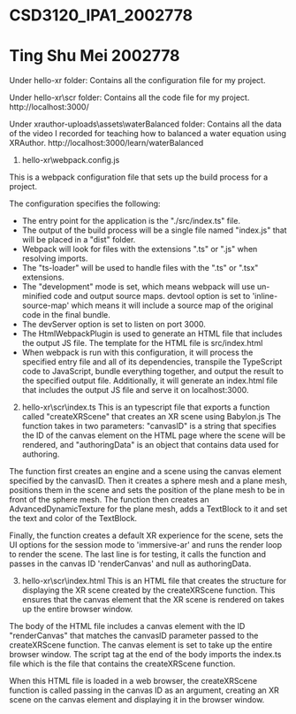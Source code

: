 # CSD3120_IPA1_2002778
# Ting Shu Mei 2002778

Under hello-xr folder:
Contains all the configuration file for my project. 

Under hello-xr\scr folder:
Contains all the code file for my project.
http://localhost:3000/

Under xrauthor-uploads\assets\waterBalanced folder:
Contains all the data of the video I recorded for teaching how to balanced a water equation using XRAuthor.
http://localhost:3000/learn/waterBalanced


1. hello-xr\webpack.config.js

This is a webpack configuration file that sets up the build process for a project.

The configuration specifies the following:
- The entry point for the application is the "./src/index.ts" file.
- The output of the build process will be a single file named "index.js" that will be placed in a "dist" folder.
- Webpack will look for files with the extensions ".ts" or ".js" when resolving imports.
- The "ts-loader" will be used to handle files with the ".ts" or ".tsx" extensions.
- The "development" mode is set, which means webpack will use un-minified code and output source maps.
devtool option is set to 'inline-source-map' which means it will include a source map of the original code in the final bundle.
- The devServer option is set to listen on port 3000.
- The HtmlWebpackPlugin is used to generate an HTML file that includes the output JS file. The template for the HTML file is src/index.html
- When webpack is run with this configuration, it will process the specified entry file and all of its dependencies, transpile the TypeScript code to JavaScript, bundle everything together, and output the result to the specified output file. Additionally, it will generate an index.html file that includes the output JS file and serve it on localhost:3000.


2. hello-xr\scr\index.ts
This is an typescript file that exports a function called "createXRScene" that creates an XR scene using Babylon.js
The function takes in two parameters: "canvasID" is a string that specifies the ID of the canvas element on the HTML page where the scene will be rendered, and "authoringData" is an object that contains data used for authoring.

The function first creates an engine and a scene using the canvas element specified by the canvasID. 
Then it creates a sphere mesh and a plane mesh, positions them in the scene and sets the position of the 
plane mesh to be in front of the sphere mesh. The function then creates an AdvancedDynamicTexture for the plane mesh, adds a TextBlock to it and set the text and color of the TextBlock.

Finally, the function creates a default XR experience for the scene, sets the UI options for the session mode to 'immersive-ar' and runs the render loop to render the scene. The last line is for testing, it calls the function and passes in the canvas ID 'renderCanvas' and null as authoringData.


3. hello-xr\scr\index.html
This is an HTML file that creates the structure for displaying the XR scene created by the createXRScene function.
This ensures that the canvas element that the XR scene is rendered on takes up the entire browser window.

The body of the HTML file includes a canvas element with the ID "renderCanvas" that matches the canvasID parameter passed to the createXRScene function. The canvas element is set to take up the entire browser window. The script tag at the end of the body imports the index.ts file which is the file that contains the createXRScene function.

When this HTML file is loaded in a web browser, the createXRScene function is called passing in the canvas ID as an argument, creating an XR scene on the canvas element and displaying it in the browser window.